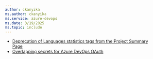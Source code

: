 ```yaml
---
author: ckanyika
ms.author: ckanyika
ms.service: azure-devops
ms.date: 3/19/2025
ms.topic: include
---
```


- [Deprecation of Languages statistics tags from the Project Summary Page](#deprecation-of-languages-statistics-tags-from-the-project-summary-page)
- [Overlapping secrets for Azure DevOps OAuth](#overlapping-secrets-for-azure-devops-oauth)